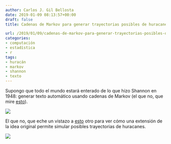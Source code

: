```yaml
---
author: Carlos J. Gil Bellosta
date: 2019-01-09 08:13:57+00:00
draft: false
title: Cadenas de Markov para generar trayectorias posibles de huracanes

url: /2019/01/09/cadenas-de-markov-para-generar-trayectorias-posibles-de-huracanes/
categories:
- computación
- estadística
- r
tags:
- huracán
- markov
- shannon
- texto
---
```





Supongo que todo el mundo estará enterado de lo que hizo Shannon en 1948: generar texto automático usando cadenas de Markov (el que no, que mire [esto](https://fulmicoton.com/posts/shannon-markov/)).







![](/wp-uploads/2019/01/shannon_text.png)








El que no, que eche un vistazo a [esto](https://freakonometrics.hypotheses.org/17113) otro para ver cómo una extensión de la idea original permite simular posibles trayectorias de huracanes.







![](/wp-uploads/2019/01/shannon_huracanes.png)




